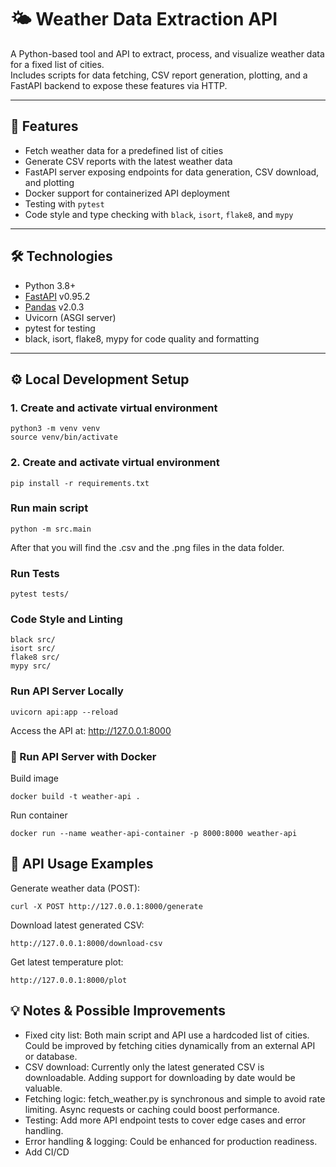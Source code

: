 # 🌤️ Weather Data Extraction API

A Python-based tool and API to extract, process, and visualize weather data for a fixed list of cities.  
Includes scripts for data fetching, CSV report generation, plotting, and a FastAPI backend to expose these features via HTTP.

---

## 🚀 Features

- Fetch weather data for a predefined list of cities  
- Generate CSV reports with the latest weather data   
- FastAPI server exposing endpoints for data generation, CSV download, and plotting  
- Docker support for containerized API deployment  
- Testing with `pytest`  
- Code style and type checking with `black`, `isort`, `flake8`, and `mypy`

---

## 🛠️ Technologies

- Python 3.8+  
- [FastAPI](https://fastapi.tiangolo.com/) v0.95.2  
- [Pandas](https://pandas.pydata.org/) v2.0.3  
- Uvicorn (ASGI server)  
- pytest for testing  
- black, isort, flake8, mypy for code quality and formatting

---

## ⚙️ Local Development Setup

### 1. Create and activate virtual environment

```
python3 -m venv venv
source venv/bin/activate
```

### 2. Create and activate virtual environment
```
pip install -r requirements.txt
```

### Run main script
```
python -m src.main
```
After that you will find the .csv and the .png files in the data folder.

### Run Tests
```
pytest tests/
```

### Code Style and Linting
```
black src/
isort src/
flake8 src/
mypy src/
```

### Run API Server Locally
```
uvicorn api:app --reload
```
Access the API at: http://127.0.0.1:8000

### 🐳 Run API Server with Docker
Build image
```
docker build -t weather-api .
```
Run container
```
docker run --name weather-api-container -p 8000:8000 weather-api
```
 
## 🔧 API Usage Examples
Generate weather data (POST):
```
curl -X POST http://127.0.0.1:8000/generate
```
Download latest generated CSV:
```
http://127.0.0.1:8000/download-csv
```
Get latest temperature plot:
```
http://127.0.0.1:8000/plot
```

## 💡 Notes & Possible Improvements
- Fixed city list: Both main script and API use a hardcoded list of cities. Could be improved by fetching cities dynamically from an external API or database.
- CSV download: Currently only the latest generated CSV is downloadable. Adding support for downloading by date would be valuable.
- Fetching logic: fetch_weather.py is synchronous and simple to avoid rate limiting. Async requests or caching could boost performance.
- Testing: Add more API endpoint tests to cover edge cases and error handling.
- Error handling & logging: Could be enhanced for production readiness.
- Add CI/CD
